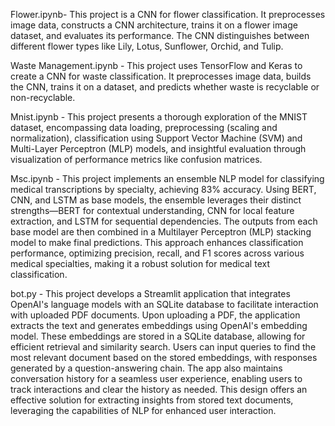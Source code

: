 Flower.ipynb-
This project is a CNN for flower classification. It preprocesses image data, constructs a CNN architecture, trains it on a flower image dataset, and evaluates its performance. The CNN distinguishes between different flower types like Lily, Lotus, Sunflower, Orchid, and Tulip.

Waste Management.ipynb - 
This project uses TensorFlow and Keras to create a CNN for waste classification. It preprocesses image data, builds the CNN, trains it on a dataset, and predicts whether waste is recyclable or non-recyclable.

Mnist.ipynb - 
This project presents a thorough exploration of the MNIST dataset, encompassing data loading, preprocessing (scaling and normalization), classification using Support Vector Machine (SVM) and Multi-Layer Perceptron (MLP) models, and insightful evaluation through visualization of performance metrics like confusion matrices.

Msc.ipynb - 
This project implements an ensemble NLP model for classifying medical transcriptions by specialty, achieving 83% accuracy. Using BERT, CNN, and LSTM as base models, the ensemble leverages their distinct strengths—BERT for contextual understanding, CNN for local feature extraction, and LSTM for sequential dependencies. The outputs from each base model are then combined in a Multilayer Perceptron (MLP) stacking model to make final predictions. This approach enhances classification performance, optimizing precision, recall, and F1 scores across various medical specialties, making it a robust solution for medical text classification.

bot.py - 
This project develops a Streamlit application that integrates OpenAI's language models with an SQLite database to facilitate interaction with uploaded PDF documents. Upon uploading a PDF, the application extracts the text and generates embeddings using OpenAI's embedding model. These embeddings are stored in a SQLite database, allowing for efficient retrieval and similarity search. Users can input queries to find the most relevant document based on the stored embeddings, with responses generated by a question-answering chain. The app also maintains conversation history for a seamless user experience, enabling users to track interactions and clear the history as needed. This design offers an effective solution for extracting insights from stored text documents, leveraging the capabilities of NLP for enhanced user interaction.
